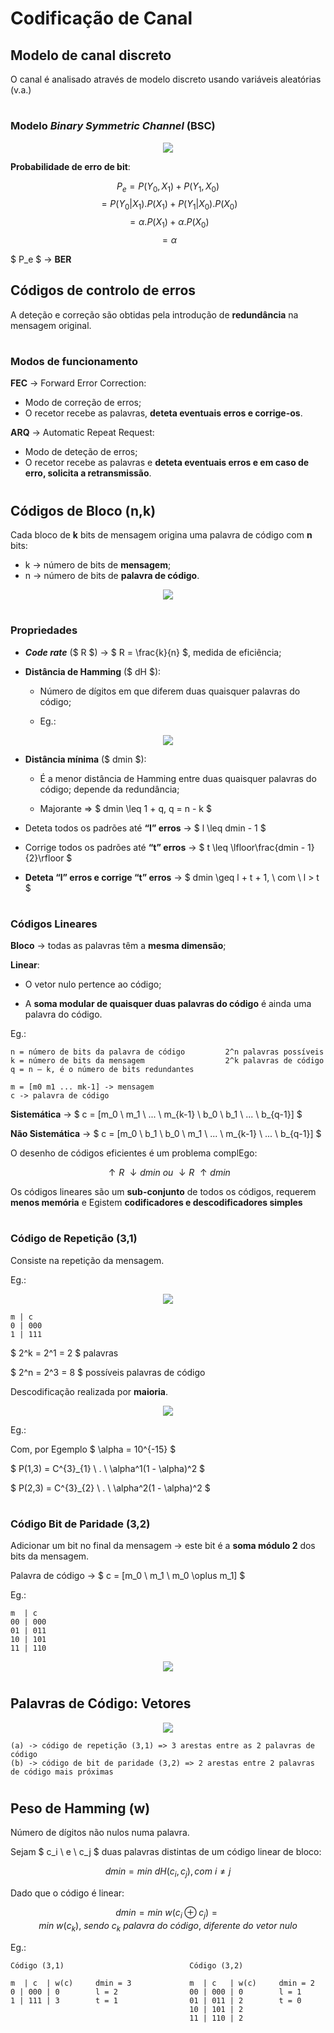 # __Codificação de Canal__

## __Modelo de canal discreto__

O canal é analisado através de modelo discreto usando
variáveis aleatórias (v.a.)

#

### __Modelo__ ___Binary Symmetric Channel___ __(BSC)__

<div align=center> 

![](imgs\Modelo-BSC.png) 

</div>

__Probabilidade de erro de bit__:

$$ P_e = P(Y_0, X_1) + P(Y_1, X_0) $$
$$ = P(Y_0|X_1).P(X_1) + P(Y_1|X_0).P(X_0) $$
$$ = \alpha.P(X_1) + \alpha.P(X_0) $$
$$ = \alpha $$

$ P_e $ -> __BER__

## __Códigos de controlo de erros__

A deteção e correção são obtidas pela introdução de __redundância__ na mensagem original.

#

### __Modos de funcionamento__

__FEC__ -> Forward Error Correction:
* Modo de correção de erros;
* O recetor recebe as palavras, __deteta eventuais erros e corrige-os__.

__ARQ__ -> Automatic Repeat Request:
* Modo de deteção de erros;
* O recetor recebe as palavras e __deteta eventuais erros e em caso de erro, solicita a retransmissão__.

#

## __Códigos de Bloco (n,k)__

Cada bloco de __k__ bits de mensagem origina uma palavra de código com __n__ bits:
* k -> número de bits de __mensagem__;
* n -> número de bits de __palavra de código__.

<div align=center> 

![](imgs\Códigos-de-Bloco.png) 

</div>

#

### __Propriedades__

* ___Code rate___ ($ R $) -> $ R = \frac{k}{n} $, medida de eficiência;

* __Distância de Hamming__ ($ dH $):
    * Número de dígitos em que diferem duas quaisquer palavras do código;

    * Eg.:
    
<div align=center> 

![](imgs\Distância-de-Hamming.png) 

</div>

* __Distância mínima__ ($ dmin $):
    * É a menor distância de Hamming entre duas quaisquer palavras do código; depende da redundância;

    * Majorante => $ dmin \leq 1 + q, q = n - k $

* Deteta todos os padrões até __“I” erros__ -> $ l \leq dmin - 1 $

* Corrige todos os padrões até __“t” erros__ -> $ t \leq \lfloor\frac{dmin - 1}{2}\rfloor $

* __Deteta “l” erros e corrige “t” erros__ -> $ dmin \geq l + t + 1, \ com \ l > t $

#

### __Códigos Lineares__

__Bloco__ -> todas as palavras têm a __mesma dimensão__;

__Linear__:
* O vetor nulo pertence ao código;

* A __soma modular de quaisquer duas palavras do código__ é ainda uma palavra do código.

Eg.:

```
n = número de bits da palavra de código         2^n palavras possíveis
k = número de bits da mensagem                  2^k palavras de código
q = n – k, é o número de bits redundantes

m = [m0 m1 ... mk-1] -> mensagem
c -> palavra de código
```

__Sistemática__ -> $ c = [m_0 \ m_1 \ ... \ m_{k-1} \ b_0 \ b_1 \ ... \ b_{q-1}] $

__Não Sistemática__ -> $ c = [m_0 \ b_1 \ b_0 \ m_1 \ ... \ m_{k-1} \ ... \ b_{q-1}] $

O desenho de códigos eficientes é um problema complEgo: 

$$ \uparrow R \ \downarrow dmin \ ou \ \downarrow R \ \uparrow dmin $$

Os códigos lineares são um __sub-conjunto__ de todos os códigos, requerem __menos memória__ e Egistem __codificadores e descodificadores simples__

#

### __Código de Repetição (3,1)__

Consiste na repetição da mensagem.

Eg.:

<div align=center> 

![](imgs\Egemplo-Código-de-Repetição.png) 

</div>

```
m | c
0 | 000
1 | 111                    
```

$ 2^k = 2^1 = 2 $ palavras

$ 2^n = 2^3 = 8 $ possíveis palavras de código

Descodificação realizada por __maioria__.

<div align=center> 

![](imgs\Egemplo-Código-de-Repetição-2.png)

</div>

Eg.:

Com, por Egemplo $ \alpha = 10^{-15} $ 

$ P(1,3) = C^{3}_{1} \ . \ \alpha^1(1 - \alpha)^2 $ 

$ P(2,3) = C^{3}_{2} \ . \ \alpha^2(1 - \alpha)^2 $ 

#

### __Código Bit de Paridade (3,2)__

Adicionar um bit no final da mensagem -> este bit é a __soma módulo 2__ dos bits da mensagem.

Palavra de código -> $ c = [m_0 \ m_1 \ m_0 \oplus m_1] $

Eg.:

```
m  | c
00 | 000
01 | 011     
10 | 101 
11 | 110              
```

<div align=center> 

![](imgs\Egemplo-Código-Bit-de-Paridade.png) 

</div>

#

## __Palavras de Código: Vetores__

<div style=flEg align=center> 

![](imgs\Egemplo-Palavras-de-Código-Vetores.png)

</div>

```
(a) -> código de repetição (3,1) => 3 arestas entre as 2 palavras de código
(b) -> código de bit de paridade (3,2) => 2 arestas entre 2 palavras de código mais próximas
```

#

## __Peso de Hamming (w)__

Número de dígitos não nulos numa palavra.

Sejam $ c_i \ e \ c_j $ duas palavras distintas de um código linear de bloco:

$$ dmin = min \ dH(c_i, c_j), com \ i \ne j $$

Dado que o código é linear:

$$ dmin = min \ w(c_i \oplus c_j) = min \ w(c_k), \ sendo \ c_k \ palavra \ do \ código, \ diferente \ do \ vetor \ nulo$$

Eg.:

```
Código (3,1)                            Código (3,2)

m  | c  | w(c)     dmin = 3             m  | c   | w(c)     dmin = 2
0 | 000 | 0        l = 2                00 | 000 | 0        l = 1
1 | 111 | 3        t = 1                01 | 011 | 2        t = 0
                                        10 | 101 | 2
                                        11 | 110 | 2          
```